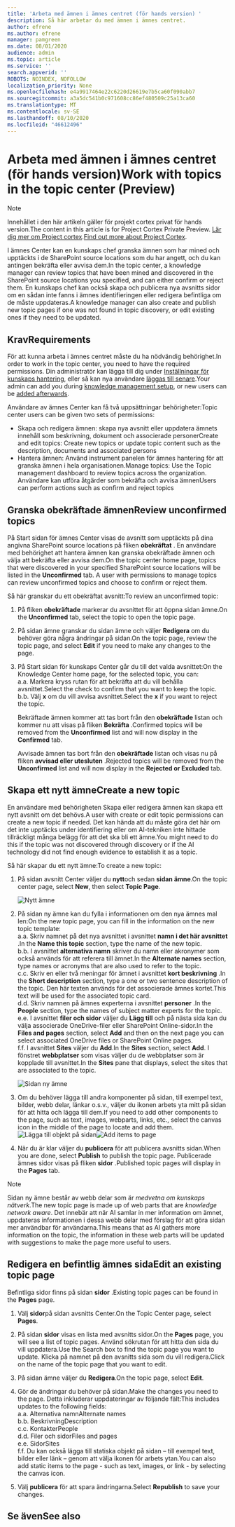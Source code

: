 ```yaml
---
title: 'Arbeta med ämnen i ämnes centret (för hands version) '
description: Så här arbetar du med ämnen i ämnes centret.
author: efrene
ms.author: efrene
manager: pamgreen
ms.date: 08/01/2020
audience: admin
ms.topic: article
ms.service: ''
search.appverid: ''
ROBOTS: NOINDEX, NOFOLLOW
localization_priority: None
ms.openlocfilehash: e4a9917464e22c6220d26619e7b5ca60f090abb7
ms.sourcegitcommit: a3a5dc541b0c971608cc86ef480509c25a13ca60
ms.translationtype: MT
ms.contentlocale: sv-SE
ms.lasthandoff: 08/10/2020
ms.locfileid: "46612496"
---
```

# <a name="work-with-topics-in-the-topic-center-preview"></a><span data-ttu-id="06147-103">Arbeta med ämnen i ämnes centret (för hands version)</span><span class="sxs-lookup"><span data-stu-id="06147-103">Work with topics in the topic center (Preview)</span></span>

> [!Note] 
> <span data-ttu-id="06147-104">Innehållet i den här artikeln gäller för projekt cortex privat för hands version.</span><span class="sxs-lookup"><span data-stu-id="06147-104">The content in this article is for Project Cortex Private Preview.</span></span> <span data-ttu-id="06147-105">[Lär dig mer om Project cortex](https://aka.ms/projectcortex).</span><span class="sxs-lookup"><span data-stu-id="06147-105">[Find out more about Project Cortex](https://aka.ms/projectcortex).</span></span>


<span data-ttu-id="06147-106">I ämnes Center kan en kunskaps chef granska ämnen som har mined och upptäckts i de SharePoint source locations som du har angett, och du kan antingen bekräfta eller avvisa dem.</span><span class="sxs-lookup"><span data-stu-id="06147-106">In the topic center, a knowledge manager can review topics that have been mined and discovered in the SharePoint source locations you specified, and can either confirm or reject them.</span></span> <span data-ttu-id="06147-107">En kunskaps chef kan också skapa och publicera nya avsnitts sidor om en sådan inte fanns i ämnes identifieringen eller redigera befintliga om de måste uppdateras.</span><span class="sxs-lookup"><span data-stu-id="06147-107">A knowledge manager can also create and publish new topic pages if one was not found in topic discovery, or edit existing ones if they need to be updated.</span></span>

## <a name="requirements"></a><span data-ttu-id="06147-108">Krav</span><span class="sxs-lookup"><span data-stu-id="06147-108">Requirements</span></span>

<span data-ttu-id="06147-109">För att kunna arbeta i ämnes centret måste du ha nödvändig behörighet.</span><span class="sxs-lookup"><span data-stu-id="06147-109">In order to work in the topic center, you need to have the required permissions.</span></span> <span data-ttu-id="06147-110">Din administratör kan lägga till dig under [Inställningar för kunskaps hantering](set-up-knowledge-network.md), eller så kan nya användare [läggas till senare](give-user-permissions-to-the-topic-center.md).</span><span class="sxs-lookup"><span data-stu-id="06147-110">Your admin can add you during [knowledge management setup](set-up-knowledge-network.md), or new users can be [added afterwards](give-user-permissions-to-the-topic-center.md).</span></span>

<span data-ttu-id="06147-111">Användare av ämnes Center kan få två uppsättningar behörigheter:</span><span class="sxs-lookup"><span data-stu-id="06147-111">Topic center users can be given two sets of permissions:</span></span>

- <span data-ttu-id="06147-112">Skapa och redigera ämnen: skapa nya avsnitt eller uppdatera ämnets innehåll som beskrivning, dokument och associerade personer</span><span class="sxs-lookup"><span data-stu-id="06147-112">Create and edit topics: Create new topics or update topic content such as the description, documents and associated persons</span></span>
- <span data-ttu-id="06147-113">Hantera ämnen: Använd instrument panelen för ämnes hantering för att granska ämnen i hela organisationen.</span><span class="sxs-lookup"><span data-stu-id="06147-113">Manage topics: Use the Topic management dashboard to review topics across the organization.</span></span> <span data-ttu-id="06147-114">Användare kan utföra åtgärder som bekräfta och avvisa ämnen</span><span class="sxs-lookup"><span data-stu-id="06147-114">Users can perform actions such as confirm and reject topics</span></span>


## <a name="review-unconfirmed-topics"></a><span data-ttu-id="06147-115">Granska obekräftade ämnen</span><span class="sxs-lookup"><span data-stu-id="06147-115">Review unconfirmed topics</span></span>

<span data-ttu-id="06147-116">På Start sidan för ämnes Center visas de avsnitt som upptäckts på dina angivna SharePoint source locations på fliken **obekräftat** . En användare med behörighet att hantera ämnen kan granska obekräftade ämnen och välja att bekräfta eller avvisa dem.</span><span class="sxs-lookup"><span data-stu-id="06147-116">On the topic center home page, topics that were discovered in your specified SharePoint source locations will be listed in the **Unconfirmed** tab. A user with permissions to manage topics can review unconfirmed topics and choose to confirm or reject them.</span></span>


<span data-ttu-id="06147-117">Så här granskar du ett obekräftat avsnitt:</span><span class="sxs-lookup"><span data-stu-id="06147-117">To review an unconfirmed topic:</span></span>

1. <span data-ttu-id="06147-118">På fliken **obekräftade** markerar du avsnittet för att öppna sidan ämne.</span><span class="sxs-lookup"><span data-stu-id="06147-118">On the **Unconfirmed** tab, select the topic to open the topic page.</span></span></br>

2. <span data-ttu-id="06147-119">På sidan ämne granskar du sidan ämne och väljer **Redigera** om du behöver göra några ändringar på sidan.</span><span class="sxs-lookup"><span data-stu-id="06147-119">On the topic page, review the topic page, and select **Edit** if you need to make any changes to the page.</span></span>
3. <span data-ttu-id="06147-120">På Start sidan för kunskaps Center går du till det valda avsnittet:</span><span class="sxs-lookup"><span data-stu-id="06147-120">On the Knowledge Center home page, for the selected topic, you can:</span></span></br>
    <span data-ttu-id="06147-121">a.</span><span class="sxs-lookup"><span data-stu-id="06147-121">a.</span></span> <span data-ttu-id="06147-122">Markera kryss rutan för att bekräfta att du vill behålla avsnittet.</span><span class="sxs-lookup"><span data-stu-id="06147-122">Select the check to confirm that you want to keep the topic.</span></span></br>
    <span data-ttu-id="06147-123">b.</span><span class="sxs-lookup"><span data-stu-id="06147-123">b.</span></span> <span data-ttu-id="06147-124">Välj **x** om du vill avvisa avsnittet.</span><span class="sxs-lookup"><span data-stu-id="06147-124">Select the **x** if you want to reject the topic.</span></span></br>

    <span data-ttu-id="06147-125">Bekräftade ämnen kommer att tas bort från den **obekräftade** listan och kommer nu att visas på fliken **Bekräfta** .</span><span class="sxs-lookup"><span data-stu-id="06147-125">Confirmed topics will be removed from the **Unconfirmed** list and will now display in the **Confirmed** tab.</span></span></br>

    <span data-ttu-id="06147-126">Avvisade ämnen tas bort från den **obekräftade** listan och visas nu på fliken **avvisad eller utesluten** .</span><span class="sxs-lookup"><span data-stu-id="06147-126">Rejected topics will be removed from the **Unconfirmed** list and will now display in the **Rejected or Excluded** tab.</span></span></br>
    
   
## <a name="create-a-new-topic"></a><span data-ttu-id="06147-127">Skapa ett nytt ämne</span><span class="sxs-lookup"><span data-stu-id="06147-127">Create a new topic</span></span>

<span data-ttu-id="06147-128">En användare med behörigheten Skapa eller redigera ämnen kan skapa ett nytt avsnitt om det behövs.</span><span class="sxs-lookup"><span data-stu-id="06147-128">A user with create or edit topic permissions can create a new topic if needed.</span></span> <span data-ttu-id="06147-129">Det kan hända att du måste göra det här om det inte upptäcks under identifiering eller om AI-tekniken inte hittade tillräckligt många belägg för att det ska bli ett ämne.</span><span class="sxs-lookup"><span data-stu-id="06147-129">You might need to do this if the topic was not discovered through discovery or if the AI technology did not find enough evidence to establish it as a topic.</span></span>

<span data-ttu-id="06147-130">Så här skapar du ett nytt ämne:</span><span class="sxs-lookup"><span data-stu-id="06147-130">To create a new topic:</span></span>
1. <span data-ttu-id="06147-131">På sidan avsnitt Center väljer du **nytt**och sedan **sidan ämne**.</span><span class="sxs-lookup"><span data-stu-id="06147-131">On the topic center page, select **New**, then select **Topic Page**.</span></span></br>

    ![Nytt ämne](../media/content-understanding/k-new-topic.png) </br>

2. <span data-ttu-id="06147-133">På sidan ny ämne kan du fylla i informationen om den nya ämnes mal len:</span><span class="sxs-lookup"><span data-stu-id="06147-133">On the new topic page, you can fill in the information on the new topic template:</span></span></br>
    <span data-ttu-id="06147-134">a.</span><span class="sxs-lookup"><span data-stu-id="06147-134">a.</span></span> <span data-ttu-id="06147-135">Skriv namnet på det nya avsnittet i avsnittet **namn i det här avsnittet** .</span><span class="sxs-lookup"><span data-stu-id="06147-135">In the **Name this topic** section, type the name of the new topic.</span></span></br>
    <span data-ttu-id="06147-136">b.</span><span class="sxs-lookup"><span data-stu-id="06147-136">b.</span></span> <span data-ttu-id="06147-137">I avsnittet **alternativa namn** skriver du namn eller akronymer som också används för att referera till ämnet.</span><span class="sxs-lookup"><span data-stu-id="06147-137">In the **Alternate names** section, type names or acronyms that are also used to refer to the topic.</span></span></br>
    <span data-ttu-id="06147-138">c.</span><span class="sxs-lookup"><span data-stu-id="06147-138">c.</span></span> <span data-ttu-id="06147-139">Skriv en eller två meningar för ämnet i avsnittet **kort beskrivning** .</span><span class="sxs-lookup"><span data-stu-id="06147-139">In the **Short description** section, type a one or two sentence description of the topic.</span></span> <span data-ttu-id="06147-140">Den här texten används för det associerade ämnes kortet.</span><span class="sxs-lookup"><span data-stu-id="06147-140">This text will be used for the associated topic card.</span></span></br>
    <span data-ttu-id="06147-141">d.</span><span class="sxs-lookup"><span data-stu-id="06147-141">d.</span></span> <span data-ttu-id="06147-142">Skriv namnen på ämnes experterna i avsnittet **personer** .</span><span class="sxs-lookup"><span data-stu-id="06147-142">In the **People** section, type the names of subject matter experts for the topic.</span></span></br>
    <span data-ttu-id="06147-143">e.</span><span class="sxs-lookup"><span data-stu-id="06147-143">e.</span></span> <span data-ttu-id="06147-144">I avsnittet **filer och sidor** väljer du **Lägg till** och på nästa sida kan du välja associerade OneDrive-filer eller SharePoint Online-sidor.</span><span class="sxs-lookup"><span data-stu-id="06147-144">In the **Files and pages** section, select **Add** and then on the next page you can select associated OneDrive files or SharePoint Online pages.</span></span></br>
    <span data-ttu-id="06147-145">f.</span><span class="sxs-lookup"><span data-stu-id="06147-145">f.</span></span> <span data-ttu-id="06147-146">I avsnittet **Sites** väljer du **Add**.</span><span class="sxs-lookup"><span data-stu-id="06147-146">In the **Sites** section, select **Add**.</span></span> <span data-ttu-id="06147-147">I fönstret **webbplatser** som visas väljer du de webbplatser som är kopplade till avsnittet.</span><span class="sxs-lookup"><span data-stu-id="06147-147">In the  **Sites** pane that displays, select the sites that are associated to the topic.</span></span></br>

    ![Sidan ny ämne](../media/content-understanding/k-new-topic-page.png) </br>
3. <span data-ttu-id="06147-149">Om du behöver lägga till andra komponenter på sidan, till exempel text, bilder, webb delar, länkar o.s.v., väljer du ikonen arbets yta mitt på sidan för att hitta och lägga till dem.</span><span class="sxs-lookup"><span data-stu-id="06147-149">If you need to add other components to the page, such as text, images, webparts, links, etc., select the canvas icon in the middle of the page to locate and add them.</span></span>
    <span data-ttu-id="06147-150">![Lägga till objekt på sidan](../media/content-understanding/static-icon.png)</span><span class="sxs-lookup"><span data-stu-id="06147-150">![Add items to page](../media/content-understanding/static-icon.png)</span></span> </br> 

4. <span data-ttu-id="06147-151">När du är klar väljer du **publicera** för att publicera avsnitts sidan.</span><span class="sxs-lookup"><span data-stu-id="06147-151">When you are done, select **Publish** to publish the topic page.</span></span> <span data-ttu-id="06147-152">Publicerade ämnes sidor visas på fliken **sidor** .</span><span class="sxs-lookup"><span data-stu-id="06147-152">Published topic pages will display in the **Pages** tab.</span></span>

> [!Note] 
> <span data-ttu-id="06147-153">Sidan ny ämne består av webb delar som är *medvetna om kunskaps nätverk*.</span><span class="sxs-lookup"><span data-stu-id="06147-153">The new topic page is made up of web parts that are *knowledge network aware*.</span></span> <span data-ttu-id="06147-154">Det innebär att när AI samlar in mer information om ämnet, uppdateras informationen i dessa webb delar med förslag för att göra sidan mer användbar för användarna.</span><span class="sxs-lookup"><span data-stu-id="06147-154">This means that as AI gathers more information on the topic, the information in these web parts will be updated with suggestions to make the page more useful to users.</span></span>


## <a name="edit-an-existing-topic-page"></a><span data-ttu-id="06147-155">Redigera en befintlig ämnes sida</span><span class="sxs-lookup"><span data-stu-id="06147-155">Edit an existing topic page</span></span>

<span data-ttu-id="06147-156">Befintliga sidor finns på sidan **sidor** .</span><span class="sxs-lookup"><span data-stu-id="06147-156">Existing topic pages can be found in the **Pages** page.</span></span> 

1. <span data-ttu-id="06147-157">Välj **sidor**på sidan avsnitts Center.</span><span class="sxs-lookup"><span data-stu-id="06147-157">On the Topic Center page, select **Pages**.</span></span></br>
2. <span data-ttu-id="06147-158">På sidan **sidor** visas en lista med avsnitts sidor.</span><span class="sxs-lookup"><span data-stu-id="06147-158">On the **Pages** page, you will see a list of topic pages.</span></span> <span data-ttu-id="06147-159">Använd sökrutan för att hitta den sida du vill uppdatera.</span><span class="sxs-lookup"><span data-stu-id="06147-159">Use the Search box to find the topic page you want to update.</span></span> <span data-ttu-id="06147-160">Klicka på namnet på den avsnitts sida som du vill redigera.</span><span class="sxs-lookup"><span data-stu-id="06147-160">Click on the name of the topic page that you want to edit.</span></span></br>
3. <span data-ttu-id="06147-161">På sidan ämne väljer du **Redigera**.</span><span class="sxs-lookup"><span data-stu-id="06147-161">On the topic page, select **Edit**.</span></span> </br>
4. <span data-ttu-id="06147-162">Gör de ändringar du behöver på sidan.</span><span class="sxs-lookup"><span data-stu-id="06147-162">Make the changes you need to the page.</span></span> <span data-ttu-id="06147-163">Detta inkluderar uppdateringar av följande fält:</span><span class="sxs-lookup"><span data-stu-id="06147-163">This includes updates to the following fields:</span></span></br>
    <span data-ttu-id="06147-164">a.</span><span class="sxs-lookup"><span data-stu-id="06147-164">a.</span></span> <span data-ttu-id="06147-165">Alternativa namn</span><span class="sxs-lookup"><span data-stu-id="06147-165">Alternate names</span></span></br>
    <span data-ttu-id="06147-166">b.</span><span class="sxs-lookup"><span data-stu-id="06147-166">b.</span></span> <span data-ttu-id="06147-167">Beskrivning</span><span class="sxs-lookup"><span data-stu-id="06147-167">Description</span></span></br>
    <span data-ttu-id="06147-168">c.</span><span class="sxs-lookup"><span data-stu-id="06147-168">c.</span></span> <span data-ttu-id="06147-169">Kontakter</span><span class="sxs-lookup"><span data-stu-id="06147-169">People</span></span></br>
    <span data-ttu-id="06147-170">d.</span><span class="sxs-lookup"><span data-stu-id="06147-170">d.</span></span> <span data-ttu-id="06147-171">Filer och sidor</span><span class="sxs-lookup"><span data-stu-id="06147-171">Files and pages</span></span></br>
    <span data-ttu-id="06147-172">e.</span><span class="sxs-lookup"><span data-stu-id="06147-172">e.</span></span> <span data-ttu-id="06147-173">Sidor</span><span class="sxs-lookup"><span data-stu-id="06147-173">Sites</span></span></br>
    <span data-ttu-id="06147-174">f.</span><span class="sxs-lookup"><span data-stu-id="06147-174">f.</span></span> <span data-ttu-id="06147-175">Du kan också lägga till statiska objekt på sidan – till exempel text, bilder eller länk – genom att välja ikonen för arbets ytan.</span><span class="sxs-lookup"><span data-stu-id="06147-175">You can also add static items to the page - such as text, images, or link - by selecting the canvas icon.</span></span></br>

5. <span data-ttu-id="06147-176">Välj **publicera** för att spara ändringarna.</span><span class="sxs-lookup"><span data-stu-id="06147-176">Select **Republish** to save your changes.</span></span>

## <a name="see-also"></a><span data-ttu-id="06147-177">Se även</span><span class="sxs-lookup"><span data-stu-id="06147-177">See also</span></span>



  






